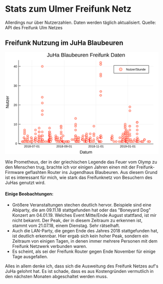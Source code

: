 # Stats zum Ulmer Freifunk Netz

Allerdings nur über Nutzerzahlen. Daten werden täglich aktualisiert. Quelle: API des Freifunk Ulm Netzes

## Freifunk Nutzung im JuHa Blaubeuren

![Nutzung des Freifunk Netzes am Knotenpunk "JuHa_Blaubeuren"](plots/stats-juha.svg)

Wie Prometheus, der in der griechischen Legende das Feuer vom Olymp zu den Menschen trug, brachte ich vor einigen Jahren einen mit der Freifunk-Firmware geflashten Router ins Jugendhaus Blaubeuren. Aus diesem Grund ist es interessant für mich, wie stark das Freifunknetz von Besuchern des JuHas genutzt wird.
#### Einige Beobachtungen:

- Größere Veranstaltungen stechen deutlich hervor. Beispiele sind eine Abiparty, die am 09.11.18 stattgefunden hat oder das "Boneyard Dog" Konzert am 04.01.19. Welches Event Mitte/Ende August stattfand, ist mir nicht bekannt. Der Peak, der in diesem Zeitraum zu erkennen ist, stammt vom 21.07.18, einem Dienstag. Sehr rätselhaft.
- Auch die LAN-Party, die gegen Ende des Jahres 2018 stattgefunden hat, ist deutlich erkennbar. Hier ergab sich kein hoher Peak, sondern ein Zeitraum von einigen Tagen, in denen immer mehrere Personen mit dem Freifunk Netzwerk verbunden waren.
- Es scheint, als sei der Freifunk Router gegen Ende November für einige Tage ausgefallen.

Alles in allem denke ich, dass sich die Ausweitung des Freifunk Netzes auf's JuHa gelohnt hat. Es ist schade, dass es aus Kostengründen vermutlich in den nächsten Monaten abgeschaltet werden muss.
